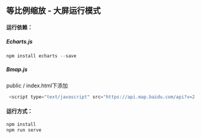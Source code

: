 ## 等比例缩放 - 大屏运行模式
#### 运行依赖：
##### Echarts.js

```javascript
npm install echarts --save 
```
##### Bmap.js
public / index.html下添加

```javascript
 <script type="text/javascript" src="https://api.map.baidu.com/api?v=2.0&ak=3GRGqWWposhmrGVpWdwY4fpN2Z1ZfWAl"></script>
```

#### 运行方式：

```javascript
npm install
npm run serve
```

